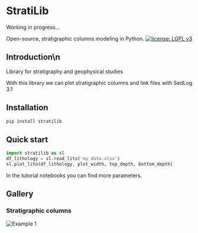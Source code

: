 # StratiLib

Working in progress...

Open-source, stratigraphic columns modeling in Python.
[![license: LGPL v3](https://img.shields.io/badge/license-LGPL%20v3-blue.svg)](https://github.com/rubensdmp/StratiLib/blob/main/LICENCE)

## Introduction\n
    
Library for stratigraphy and geophysical studies

With this library we can plot stratigraphic columns and link files with SedLog 3.1

## Installation
    
``` python
pip install stratilib
````

## Quick start
    
``` python
import stratilib as sl
df_lithology = sl.read_lito('my_data.xlsx')
sl.plot_lito(df_lithology, plot_width, top_depth, bottom_depth)
```
In the tutorial notebooks you can find more parameters.

## Gallery


### Stratigraphic columns
![Example 1](Images/Perfíl.png)
